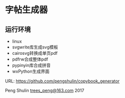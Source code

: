 字帖生成器
==========

运行环境
--------

* linux
* svgwrite库生成svg模板
* cairosvg转换成单页pdf
* pdfrw合成整体pdf
* pypinyin库合成拼音
* wxPython生成界面


URL: <https://github.com/pengshulin/copybook_generator>

Peng Shulin <trees_peng@163.com> 2017

